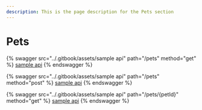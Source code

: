 ```yaml
---
description: This is the page description for the Pets section
---
```


# Pets

{% swagger src="../.gitbook/assets/sample api" path="/pets" method="get" %}
[sample api](<../.gitbook/assets/sample api>)
{% endswagger %}

{% swagger src="../.gitbook/assets/sample api" path="/pets" method="post" %}
[sample api](<../.gitbook/assets/sample api>)
{% endswagger %}

{% swagger src="../.gitbook/assets/sample api" path="/pets/{petId}" method="get" %}
[sample api](<../.gitbook/assets/sample api>)
{% endswagger %}
